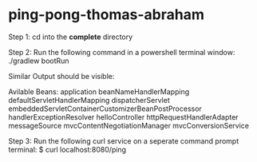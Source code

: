 # ping-pong-thomas-abraham

Step 1: cd into the **complete** directory

Step 2: Run the following command in a powershell terminal window: ./gradlew bootRun

Similar Output should be visible:

Avilable Beans:
application
beanNameHandlerMapping
defaultServletHandlerMapping
dispatcherServlet
embeddedServletContainerCustomizerBeanPostProcessor
handlerExceptionResolver
helloController
httpRequestHandlerAdapter
messageSource
mvcContentNegotiationManager
mvcConversionService

Step 3: Run the following curl service on a seperate command prompt terminal: $ curl localhost:8080/ping
